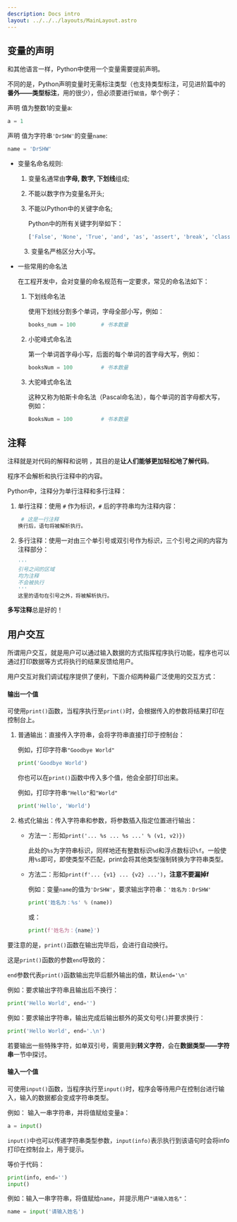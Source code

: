 ```yaml
---
description: Docs intro
layout: ../../../layouts/MainLayout.astro
---
```


## 变量的声明

和其他语言一样，Python中使用一个变量需要提前声明。

不同的是，Python声明变量时无需标注类型（也支持类型标注，可见进阶篇中的**番外——类型标注**，用的很少），但必须要进行`赋值`，举个例子：

声明 值为整数1的变量a:

```python
a = 1
```

声明 值为字符串`'DrSHW'`的变量`name`:

```python
name = 'DrSHW'
```

+ 变量名命名规则:

  1. 变量名通常由**字母, 数字, 下划线**组成;

  2. 不能以数字作为变量名开头;

   3. 不能以Python中的关键字命名;
  
      Python中的所有关键字列举如下：
  
      ```python
      ['False', 'None', 'True', 'and', 'as', 'assert', 'break', 'class', 'continue', 'def', 'del', 'elif', 'else', 'except', 'finally', 'for', 'from', 'global', 'if', 'import', 'in', 'is', 'lambda', 'nonlocal', 'not', 'or', 'pass', 'raise', 'return', 'try', 'while', 'with', 'yield']
      ```
  
  　3. 变量名严格区分大小写。

+ 一些常用的命名法

  在工程开发中，会对变量的命名规范有一定要求，常见的命名法如下：

  1. 下划线命名法

     使用下划线分割多个单词，字母全部小写，例如：

     ```python
     books_num = 100 		# 书本数量
     ```

  2. 小驼峰式命名法

     第一个单词首字母小写，后面的每个单词的首字母大写，例如：

     ```python
     booksNum = 100	 		# 书本数量
     ```

  3. 大驼峰式命名法

     这种又称为帕斯卡命名法（Pascal命名法），每个单词的首字母都大写，例如：

     ```python
     BooksNum = 100	 		# 书本数量
     ```

## 注释

注释就是对代码的解释和说明 ，其目的是**让人们能够更加轻松地了解代码**。

程序不会解析和执行注释中的内容。

Python中，注释分为单行注释和多行注释：

1. 单行注释：使用 `#` 作为标识，`#` 后的字符串均为注释内容：

   ```python
    # 这是一行注释
   换行后，语句将被解析执行。
   ```

2. 多行注释：使用一对由三个单引号或双引号作为标识，三个引号之间的内容为注释部分：

   ```python
   '''
   引号之间的区域
   均为注释
   不会被执行
   '''
   这里的语句在引号之外，将被解析执行。
   ```

**多写注释**总是好的！

## 用户交互

所谓用户交互，就是用户可以通过输入数据的方式指挥程序执行功能，程序也可以通过打印数据等方式将执行的结果反馈给用户。

用户交互对我们调试程序提供了便利，下面介绍两种最广泛使用的交互方式：

#### 输出一个值

可使用`print()`函数，当程序执行至`print()`时，会根据传入的参数将结果打印在控制台上。

1. 普通输出：直接传入字符串，会将字符串直接打印于控制台：

   例如，打印字符串`"Goodbye World"`

   ```python
   print('Goodbye World')
   ```

   你也可以在`print()`函数中传入多个值，他会全部打印出来。

   例如，打印字符串`"Hello"`和`"World"`

   ```python
   print('Hello', 'World')
   ```

2. 格式化输出：传入字符串和参数，将参数插入指定位置进行输出：

   + 方法一：形如`print('... %s ... %s ...' % (v1, v2)})`

     此处的`%s`为字符串标识，同样地还有整数标识`%d`和浮点数标识`%f`。一般使用`%s`即可，即使类型不匹配，print会将其他类型强制转换为字符串类型。

   + 方法二：形如`print(f'... {v1} ... {v2} ...')`，**注意不要漏掉f**
   
     例如：变量`name`的值为`'DrSHW'`，要求输出字符串：`'姓名为：DrSHW'`

     ```python
     print('姓名为：%s' % (name))
     ```
     
     或：
     
     ```python
     print(f'姓名为：{name}')
     ```

要注意的是，`print()`函数在输出完毕后，会进行自动换行。

这是`print()`函数的参数`end`导致的：

`end`参数代表`print()`函数输出完毕后额外输出的值，默认`end='\n' `

例如：要求输出字符串且输出后不换行：

```python
print('Hello World', end='')
```

例如：要求输出字符串，输出完成后输出额外的英文句号(.)并要求换行：

```python
print('Hello World', end='.\n')
```

若要输出一些特殊字符，如单双引号，需要用到**转义字符**，会在**数据类型——字符串**一节中探讨。

#### 输入一个值

可使用`input()`函数，当程序执行至`input()`时，程序会等待用户在控制台进行输入，输入的数据都会变成字符串类型。

例如： 输入一串字符串，并将值赋给变量a：

```python
a = input()
```

`input()`中也可以传递字符串类型参数，`input(info)`表示执行到该语句时会将info打印在控制台上，用于提示。

等价于代码：

```python
print(info, end='')
input()
```

例如：输入一串字符串，将值赋给`name`，并提示用户`"请输入姓名"`：

```python
name = input('请输入姓名')
```



